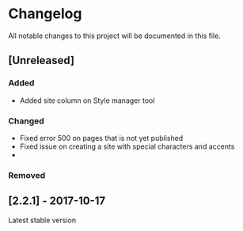 # Changelog
All notable changes to this project will be documented in this file.  

## [Unreleased]  
### Added  
 * Added site column on Style manager tool

### Changed  
* Fixed error 500 on pages that is not yet published
* Fixed issue on creating a site with special characters and accents
* 

### Removed  


## [2.2.1] - 2017-10-17
Latest stable version
